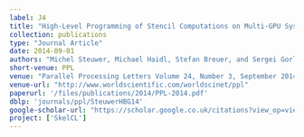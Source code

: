 ```yaml
---
label: J4
title: "High-Level Programming of Stencil Computations on Multi-GPU Systems Using the SkelCL Library"
collection: publications
type: "Journal Article"
date: 2014-09-01
authors: "Michel Steuwer, Michael Haidl, Stefan Breuer, and Sergei Gorlatch"
short-venue: PPL
venue: "Parallel Processing Letters Volume 24, Number 3, September 2014"
venue-url: "http://www.worldscientific.com/worldscinet/ppl"
paperurl: '/files/publications/2014/PPL-2014.pdf'
dblp: 'journals/ppl/SteuwerHBG14'
google-scholar-url: "https://scholar.google.co.uk/citations?view_op=view_citation&hl=en&user=XdXJRZEAAAAJ&citation_for_view=XdXJRZEAAAAJ:ufrVoPGSRksC"
project: ['SkelCL']
---
```

